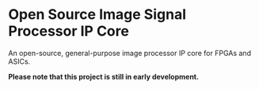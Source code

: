 # Open Source Image Signal Processor IP Core

An open-source, general-purpose image processor IP core for FPGAs and ASICs.

**Please note that this project is still in early development.**
